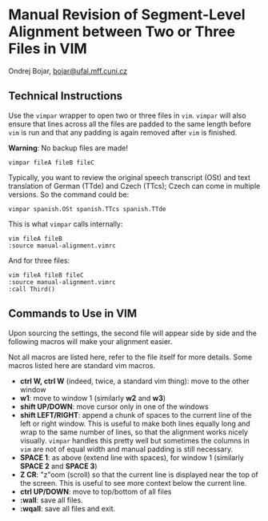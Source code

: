 # Manual Revision of Segment-Level Alignment between Two or Three Files in VIM
Ondrej Bojar, bojar@ufal.mff.cuni.cz

## Technical Instructions

Use the ``vimpar`` wrapper to open two or three files in ``vim``. ``vimpar`` will also ensure that lines across all the files are padded to the same length before ``vim`` is run and that any padding is again removed after ``vim`` is finished.

**Warning**: No backup files are made!

```
vimpar fileA fileB fileC
```

Typically, you want to review the original speech transcript (OSt) and text translation of German (TTde) and Czech (TTcs); Czech can come in multiple versions. So the command could be:

```
vimpar spanish.OSt spanish.TTcs spanish.TTde
```

This is what ``vimpar`` calls internally:

```
vim fileA fileB
:source manual-alignment.vimrc
```

And for three files:

```
vim fileA fileB fileC
:source manual-alignment.vimrc
:call Third()
```

## Commands to Use in VIM

Upon sourcing the settings, the second file will appear side by side and the
following macros will make your alignment easier.

Not all macros are listed here, refer to the file itself for more details. Some macros listed here are standard vim macros.

- **ctrl W, ctrl W** (indeed, twice, a standard vim thing): move to the other window
- **w1**: move to window 1 (similarly **w2** and **w3**)
- **shift UP/DOWN**: move cursor only in one of the windows
- **shift LEFT/RIGHT**: append a chunk of spaces to the current line of the left or right window. This is useful to make both lines equally long and wrap to the same number of lines, so that the alignment works nicely visually. ``vimpar`` handles this pretty well but sometimes the columns in ``vim`` are not of equal width and manual padding is still necessary.
- **SPACE 1**: as above (extend line with spaces), for window 1 (similarly **SPACE 2** and **SPACE 3**)
- **Z CR**: "z"oom (scroll) so that the current line is displayed near the top of the screen. This is useful to see more context below the current line.
- **ctrl UP/DOWN**: move to top/bottom of all files
- **:wall**: save all files.
- **:wqall**: save all files and exit.
